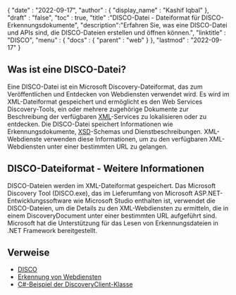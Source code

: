 {
  "date" : "2022-09-17",
  "author" : {
    "display_name" : "Kashif Iqbal"
},
  "draft" : "false",
  "toc" : true,
  "title" :"DISCO-Datei - Dateiformat für DISCO-Erkennungsdokumente",
  "description":"Erfahren Sie, was eine DISCO-Datei und APIs sind, die DISCO-Dateien erstellen und öffnen können.",
  "linktitle" : "DISCO",
  "menu" : {
    "docs" : {
      "parent" : "web"
}
},
  "lastmod" : "2022-09-17"
}

## Was ist eine DISCO-Datei?

Eine DISCO-Datei ist ein Microsoft Discovery-Dateiformat, das zum Veröffentlichen und Entdecken von Webdiensten verwendet wird. Es wird im XML-Dateiformat gespeichert und ermöglicht es den Web Services Discovery-Tools, ein oder mehrere zugehörige Dokumente zur Beschreibung der verfügbaren [XML](/de/web/xml/)-Services zu lokalisieren oder zu entdecken. Die DISCO-Datei speichert Informationen wie Erkennungsdokumente, [XSD](https://docs.fileformat.com/programming/xsd/)-Schemas und Dienstbeschreibungen. XML-Webdienste verwenden diese Informationen, um zu den verfügbaren XML-Webdiensten unter einer bestimmten URL zu gelangen.

## DISCO-Dateiformat - Weitere Informationen

DISCO-Dateien werden im XML-Dateiformat gespeichert. Das Microsoft Discovery Tool (DISCO.exe), das im Lieferumfang von Microsoft ASP.NET-Entwicklungssoftware wie Microsoft Studio enthalten ist, verwendet die DISCO-Dateien, um die Details zu den XML-Webdiensten zu ermitteln, die in einem DiscoveryDocument unter einer bestimmten URL aufgeführt sind. Microsoft hat die Unterstützung für das Lesen von Erkennungsdateien in .NET Framework bereitgestellt.

## Verweise

* [DISCO](https://appsource.microsoft.com/en-us/product/office/WA104381894)
* [Erkennung von Webdiensten](https://en.wikipedia.org/wiki/Web_Services_Discovery)
* [C#-Beispiel der DiscoveryClient-Klasse](https://learn.microsoft.com/en-us/dotnet/api/system.web.services.discovery.discoveryclientprotocol?view=netframework-4.8)


